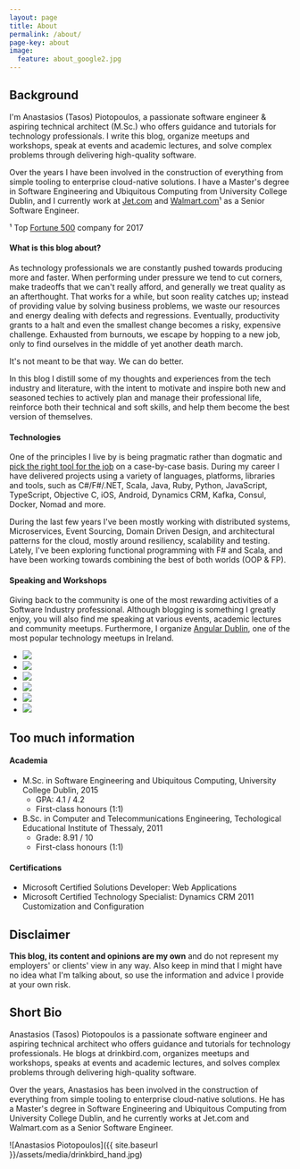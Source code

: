 ```yaml
---
layout: page
title: About
permalink: /about/
page-key: about
image:
  feature: about_google2.jpg
---
```


## Background
I'm Anastasios (Tasos) Piotopoulos, a passionate software engineer &amp; aspiring technical architect (M.Sc.) who offers guidance and tutorials for technology professionals. I write this blog, organize meetups and workshops, speak at events and academic lectures, and solve complex problems through delivering high-quality software.

Over the years I have been involved in the construction of everything from simple tooling to enterprise cloud-native solutions. I have a Master's degree in Software Engineering and Ubiquitous Computing from University College Dublin, and I currently work at [Jet.com](https://jet.com) and [Walmart.com](https://walmart.com)¹ as a Senior Software Engineer. 

¹ Top [Fortune 500](http://fortune.com/fortune500/) company for 2017

#### What is this blog about?

As technology professionals we are constantly pushed towards producing more and faster. When performing under pressure we tend to cut corners, make tradeoffs that we can't really afford, and generally we treat quality as an afterthought. That works for a while, but soon reality catches up; instead of providing value by solving business problems, we waste our resources and energy dealing with defects and regressions. Eventually, productivity grants to a halt and even the smallest change becomes a risky, expensive challenge. Exhausted from burnouts, we escape by hopping to a new job, only to find ourselves in the middle of yet another death march.

It's not meant to be that way. We can do better.

In this blog I distill some of my thoughts and experiences from the tech industry and literature, with the intent to motivate and inspire both new and seasoned techies to actively plan and manage their professional life, reinforce both their technical and soft skills, and help them become the best version of themselves.

#### Technologies

One of the principles I live by is being pragmatic rather than dogmatic and [pick the right tool for the job](http://c2.com/cgi/wiki?PickTheRightToolForTheJob) on a case-by-case basis. During my career I have delivered projects using a variety of languages, platforms, libraries and tools, such as C#/F#/.NET, Scala, Java, Ruby, Python, JavaScript, TypeScript, Objective C, iOS, Android, Dynamics CRM, Kafka, Consul, Docker, Nomad and more.

During the last few years I've been mostly working with distributed systems, Microservices, Event Sourcing, Domain Driven Design, and architectural patterns for the cloud, mostly around resiliency, scalability and testing. Lately, I've been exploring functional programming with F# and Scala, and have been working towards combining the best of both worlds (OOP & FP).

#### Speaking and Workshops

Giving back to the community is one of the most rewarding activities of a Software Industry professional. Although blogging is something I greatly enjoy, you will also find me speaking at various events, academic lectures and community meetups. Furthermore, I organize [Angular Dublin](https://www.meetup.com/AngularJSDublin/), one of the most popular technology meetups in Ireland.

<ul class="list-inline gallery">
	<li>
		<a href="{{ site.baseurl }}/images/DSCN6650.jpg" class="image-popup mfp-with-zoom" title="At the Global Azure Bootcamp as a guest speaker, Athens 2014">
			<img src="{{ site.baseurl }}/images/DSCN6650-150x150.jpg" />
		</a>
	</li>
	<li>
		<a href="{{ site.baseurl }}/images/10461621_10204160249869197_1374694601253781239_n.jpg" class="image-popup mfp-with-zoom" title="At the Patterns and Practices for the Cloud Event as a guest speaker, Athens 2014">
			<img src="{{ site.baseurl }}/images/10461621_10204160249869197_1374694601253781239_n_150x150.png" />
		</a>
	</li>
	<li>
		<a href="{{ site.baseurl }}/images/10359500_10205500520815133_6051871685517638110_n.jpg" class="image-popup mfp-with-zoom" title="At UCD's Enterprise, Innovation and Entrepreneurship course, presenting The Lean Startup by Eric Ries, Dublin 2015">
			<img src="{{ site.baseurl }}/images/10359500_10205500520815133_6051871685517638110_n_150x150.png" />
		</a>
	</li>
	<li>
		<a href="{{ site.baseurl }}/images/ucd_graduation.jpg" class="image-popup mfp-with-zoom" title="At the M.Sc. graduation ceremony, UCD, Dublin 2015">
			<img src="{{ site.baseurl }}/images/ucd_graduation_150.jpg" />
		</a>
	</li>
	<li>
		<a href="{{ site.baseurl }}/images/nci3.jpg" class="image-popup mfp-with-zoom" title="At the National College of Ireland as a guest speaker, Dublin 2015">
			<img src="{{ site.baseurl }}/images/nci3_150.jpg" />
		</a>
	</li>
	<li>
		<a href="{{ site.baseurl }}/images/angularjs_keynote.jpg" class="image-popup mfp-with-zoom" title="Delivering the AngularJS Dublin keynote, Google, Dublin 2016">
			<img src="{{ site.baseurl }}/images/angularjs_keynote_150x150.jpg" />
		</a>
	</li>
</ul>

## Too much information

#### Academia

- M.Sc. in Software Engineering and Ubiquitous Computing, University College Dublin, 2015
	- GPA: 4.1 / 4.2
	- First-class honours (1:1)
- B.Sc. in Computer and Telecommunications Engineering, Techological Educational Institute of Thessaly, 2011
	- Grade: 8.91 / 10
	- First-class honours (1:1)

#### Certifications

- Microsoft Certified Solutions Developer: Web Applications
- Microsoft Certified Technology Specialist: Dynamics CRM 2011 Customization and Configuration

## Disclaimer

**This blog, its content and opinions are my own** and do not represent my employers' or clients' view in any way. Also keep in mind that I might have no idea what I'm talking about, so use the information and advice I provide at your own risk.

## Short Bio

Anastasios (Tasos) Piotopoulos is a passionate software engineer and aspiring technical architect who offers guidance and tutorials for technology professionals. He blogs at drinkbird.com, organizes meetups and workshops, speaks at events and academic lectures, and solves complex problems through delivering high-quality software.

Over the years, Anastasios has been involved in the construction of everything from simple tooling to enterprise cloud-native solutions. He has a Master's degree in Software Engineering and Ubiquitous Computing from University College Dublin, and he currently works at Jet.com and Walmart.com as a Senior Software Engineer. 

![Anastasios Piotopoulos]({{ site.baseurl }}/assets/media/drinkbird_hand.jpg)
